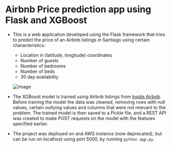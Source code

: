 # Airbnb Price prediction app using Flask and XGBoost

- This is a web application developed using the Flask framework that tries to predict the price of an Airbnb listings in Santiago using certain characteristics:

  - Location in (latitude, longitude) coordinates
  - Number of guests
  - Number of bedrooms
  - Number of beds
  - 30 day availability
  
  ![image](https://user-images.githubusercontent.com/69170636/208762914-f4ee52f4-8eeb-4eea-bf4f-c58facb19abf.png)

- The XGBoost model is trained using Airbnb listings from [Inside Airbnb](http://insideairbnb.com). Before training the model the data was cleaned, removing rows with null values, certain outlying values and columns that were not relevant to the problem. The trained model is then saved to a Pickle file, and a REST API was created to make POST requests on the model with the features specified earlier. 

- The project was deployed on and AWS instance (now deprecated), but can be run on localhost using port 5000, by running `python app.py`.

